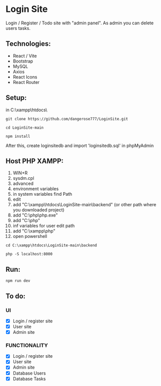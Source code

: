 # Login Site
Login / Register / Todo site with "admin panel". As admin you can delete users tasks.

## Technologies:
- React / Vite
- Bootstrap
- MySQL
- Axios
- React Icons
- React Router

## Setup:
in C:\xampp\htdocs\
```
git clone https://github.com/dangerose777/LoginSite.git
```
```
cd LoginSite-main
```
```
npm install
```
After this, create loginsitedb and import 'loginsitedb.sql' in phpMyAdmin

## Host PHP XAMPP:
1) WIN+R
2) sysdm.cpl
3) advanced
4) environment variables
5) in system variables find Path
6) edit
7) add "C:\xampp\htdocs\LoginSite-main\backend" (or other path where you downloaded project)
8) add "C:\php\php.exe"
9) add "C:\php"
10) inf variables for user edit path
11) add "C:\xampp\php"
12) open powershell
```
cd C:\xampp\htdocs\LoginSite-main\backend
```
```
php -S localhost:8000
```

## Run:
```
npm run dev
```

## To do:
### UI
- [x]  Login / register site
- [x]  User site
- [x]  Admin site
### FUNCTIONALITY
- [x]  Login / register site
- [x]  User site
- [x]  Admin site
- [x]  Database Users
- [x]  Database Tasks